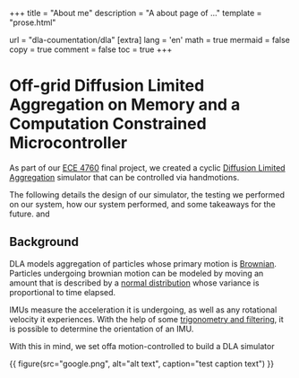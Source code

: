 +++
title = "About me"
description = "A about page of ..."
template = "prose.html"

url = "dla-coumentation/dla"
[extra]
lang = 'en'
math = true
mermaid = false
copy = true
comment = false
toc = true
+++

# Off-grid Diffusion Limited Aggregation on Memory and a Computation Constrained Microcontroller

As part of our [ECE 4760](https://ece4760.github.io/) final project, we created a
cyclic [Diffusion Limited Aggregation](https://en.wikipedia.org/wiki/Diffusion-limited_aggregation)
simulator that can be controlled via handmotions.

The following details the design of our simulator, the testing we performed on our system,
how our system performed, and some takeaways for the future.
and

## Background

DLA models aggregation of particles whose primary motion is [Brownian](https://en.wikipedia.org/wiki/Brownian_motion). Particles undergoing brownian motion can be modeled by moving an amount
that is described by a [normal distribution](https://en.wikipedia.org/wiki/Normal_distribution)
whose variance is proportional to time elapsed.

IMUs measure the acceleration it is undergoing, as well as any rotational velocity it
experiences. With the help of some [trigonometry and filtering](https://vanhunteradams.com/Pico/ReactionWheel/Complementary_Filters.html#Accelerometer-vs.-Gyroscope), it is possible
to determine the orientation of an IMU.

With this in mind, we set offa motion-controlled to build a DLA simulator



{{ figure(src="google.png", alt="alt text", caption="test caption text") }}


